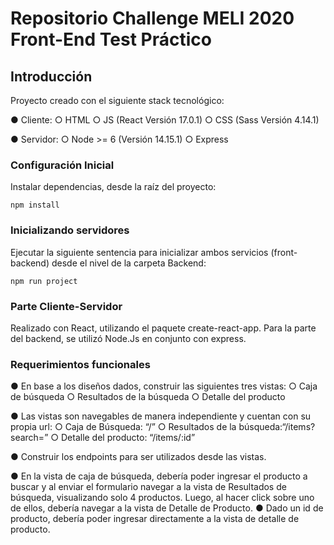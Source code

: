 # Repositorio Challenge MELI 2020 Front-End Test Práctico

## Introducción

Proyecto creado con el siguiente stack tecnológico:

● Cliente:
○ HTML
○ JS (React Versión 17.0.1)
○ CSS (Sass Versión 4.14.1)

● Servidor:
○ Node >= 6 (Versión 14.15.1)
○ Express

### Configuración Inicial
Instalar dependencias, desde la raíz del proyecto:

```
npm install
```

### Inicializando servidores
Ejecutar la siguiente sentencia para inicializar ambos servicios (front-backend) desde el nivel de la carpeta Backend:

```
npm run project
```

### Parte Cliente-Servidor
Realizado con React, utilizando el paquete create-react-app. Para la parte del backend, se utilizó Node.Js en conjunto con express.

### Requerimientos funcionales
● En base a los diseños dados, construir las siguientes tres vistas:
○ Caja de búsqueda
○ Resultados de la búsqueda
○ Detalle del producto

● Las vistas son navegables de manera independiente y cuentan con su propia url:
○ Caja de Búsqueda: ​“/”
○ Resultados de la búsqueda: ​“/items?search=”
○ Detalle del producto: ​“/items/:id”

● Construir los endpoints para ser utilizados desde las vistas.

● En la vista de caja de búsqueda, debería poder ingresar el producto a buscar y al enviar el
formulario navegar a la vista de Resultados de búsqueda, visualizando solo 4 productos. Luego,
al hacer click sobre uno de ellos, debería navegar a la vista de Detalle de Producto.
● Dado un id de producto, debería poder ingresar directamente a la vista de detalle de producto.
